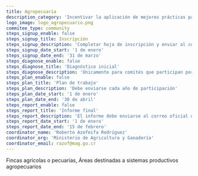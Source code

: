 ```yaml
---
title: Agropecuaria
description_category: 'Incentivar la aplicación de mejores prácticas para la gestión sostenible de los recursos naturales en la producción agropecuaria.'
logo_image: logo_agropecuario.png
commitee_type: community
steps_signup_enable: false
steps_signup_title: Inscripción
steps_signup_description: 'Completar hoja de inscripción y enviar al correo oficial de la categoría'
steps_signup_date_start: '1 de enero'
steps_signup_date_end: '31 de marzo'
steps_diagnose_enable: false
steps_diagnose_title: 'Diagnóstico inicial'
steps_diagnose_description: 'Únicamente para comités que participan por primera vez'
steps_plan_enable: false
steps_plan_title: 'Plan de trabajo'
steps_plan_description: 'Debe enviarse cada año de participación'
steps_plan_date_start: '1 de enero'
steps_plan_date_end: '30 de abril'
steps_report_enable: false
steps_report_title: 'Informe final'
steps_report_description: 'El informe debe enviarse al correo oficial de la categoría'
steps_report_date_start: '1 de enero'
steps_report_date_end: '15 de febrero'
coordinator_name: 'Roberto Azofeifa Rodríguez'
coordinator_org: 'Ministerio de Agricultura y Ganadería'
coordinator_email: razof@mag.go.cr
---
```


Fincas agrícolas o pecuarias,  Áreas destinadas a sistemas productivos agropecuarios
